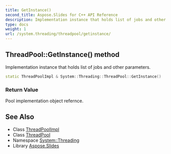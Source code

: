 ```yaml
---
title: GetInstance()
second_title: Aspose.Slides for C++ API Reference
description: Implementation instance that holds list of jobs and other parameters.
type: docs
weight: 1
url: /system.threading/threadpool/getinstance/
---
```

## ThreadPool::GetInstance() method


Implementation instance that holds list of jobs and other parameters.

```cpp
static ThreadPoolImpl & System::Threading::ThreadPool::GetInstance()
```


### Return Value

Pool implementation object refernce.

## See Also

* Class [ThreadPoolImpl](../../threadpoolimpl/)
* Class [ThreadPool](../)
* Namespace [System::Threading](../../)
* Library [Aspose.Slides](../../../)